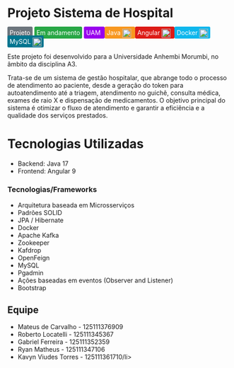 
<body>
    <h1>Projeto Sistema de Hospital</h1>    
    <p>
        <span style="background-color: #6c757d; color: white; padding: 5px; border-radius: 3px;">Projeto</span>
        <span style="background-color: #28a745; color: white; padding: 5px; border-radius: 3px;">Em andamento</span>
        <span style="background-color: #9800ee; color: white; padding: 5px; border-radius: 3px;">
            UAM   
        </span>
        <span style="background-color: #f89820; color: white; padding: 5px; border-radius: 3px;">
            Java <img src="https://cdn.jsdelivr.net/gh/devicons/devicon/icons/java/java-original.svg" alt="Java" style="width: 20px; vertical-align: middle;">
        </span>
        <span style="background-color: #dd1b16; color: white; padding: 5px; border-radius: 3px;">
            Angular <img src="https://cdn.jsdelivr.net/gh/devicons/devicon/icons/angularjs/angularjs-original.svg" alt="Angular" style="width: 20px; vertical-align: middle;">
        </span>
        <span style="background-color: #0db7ed; color: white; padding: 5px; border-radius: 3px;">
            Docker
            <img src="https://cdn.jsdelivr.net/gh/devicons/devicon/icons/docker/docker-original.svg" alt="Docker" style="width: 20px; vertical-align: middle;">
        </span>
        <span style="background-color: #00758f; color: white; padding: 5px; border-radius: 3px;">
            MySQL <img src="https://cdn.jsdelivr.net/gh/devicons/devicon/icons/mysql/mysql-original.svg" alt="MySQL" style="width: 20px; vertical-align: middle;">
        </span>
    </p>
    <p>Este projeto foi desenvolvido para a Universidade Anhembi Morumbi, no âmbito da disciplina A3.</p>
    <p>Trata-se de um sistema de gestão hospitalar, que abrange todo o processo de atendimento ao paciente, desde a geração do token para autoatendimento até a triagem, atendimento no guichê, consulta médica, exames de raio X e dispensação de medicamentos. O objetivo principal do sistema é otimizar o fluxo de atendimento e garantir a eficiência e a qualidade dos serviços prestados.</p>
    <h1>Tecnologias Utilizadas</h1>
    <ul>
        <li>Backend: Java 17</li>
        <li>Frontend: Angular 9</li>
    </ul>
    <h3>Tecnologias/Frameworks</h3>
    <ul>
        <li>Arquitetura baseada em Microsserviços</li>
        <li>Padrões SOLID</li>
        <li>JPA / Hibernate</li>
        <li>Docker</li>
        <li>Apache Kafka</li>
        <li>Zookeeper</li>
        <li>Kafdrop</li>
        <li>OpenFeign</li>
        <li>MySQL</li>
        <li>Pgadmin</li>
        <li>Ações baseadas em eventos (Observer and Listener)</li>
        <li>Bootstrap</li>
    </ul>
    <h2>Equipe</h2>
    <ul>
        <li>Mateus de Carvalho - 125111376909</li>
        <li>Roberto Locatelli - 125111345367</li>
        <li>Gabriel Ferreira - 125111352359</li>
        <li>Ryan Matheus - 125111347106</li>
        <li>Kavyn Viudes Torres - 125111361710/li>
    </ul>
</body>
